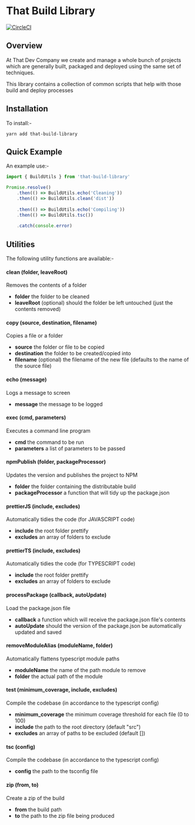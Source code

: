 # That Build Library
[![CircleCI](https://circleci.com/gh/ThatDevCompany/that-build-library.svg?style=svg)](https://circleci.com/gh/ThatDevCompany/that-build-library)

##  Overview
At That Dev Company we create and manage a whole bunch of projects
which are generally built, packaged and deployed using the same 
set of techniques.

This library contains a collection of common scripts that help with
those build and deploy processes

##  Installation
To install:-

```
yarn add that-build-library
```

##  Quick Example
An example use:-

```js
import { BuildUtils } from 'that-build-library'

Promise.resolve()
    .then(() => BuildUtils.echo('Cleaning'))
    .then(() => BuildUtils.clean('dist'))
    
    .then(() => BuildUtils.echo('Compiling'))
    .then(() => BuildUtils.tsc())
    
    .catch(console.error)
```

## Utilities
The following utility functions are available:-

#### clean (folder, leaveRoot)
Removes the contents of a folder
* **folder** the folder to be cleaned
* **leaveRoot** (optional) should the folder be left untouched (just the contents removed)

#### copy (source, destination, filename)
Copies a file or a folder
* **source** the folder or file to be copied
* **destination** the folder to be created/copied into
* **filename** (optional) the filename of the new file (defaults to the name of the source file)

#### echo (message)
Logs a message to screen
* **message** the message to be logged

#### exec (cmd, parameters)
Executes a command line program
* **cmd** the command to be run
* **parameters** a list of parameters to be passed

#### npmPublish (folder, packageProcessor)
Updates the version and publishes the project to NPM
* **folder** the folder containing the distributable build
* **packageProcessor** a function that will tidy up the package.json

#### prettierJS (include, excludes)
Automatically tidies the code (for JAVASCRIPT code)
* **include** the root folder prettify
* **excludes** an array of folders to exclude

#### prettierTS (include, excludes)
Automatically tidies the code (for TYPESCRIPT code)
* **include** the root folder prettify
* **excludes** an array of folders to exclude

#### processPackage (callback, autoUpdate)
Load the package.json file
* **callback** a function which will receive the package.json
file's contents
* **autoUpdate** should the version of the package.json be automatically updated and saved

#### removeModuleAlias (moduleName, folder)
Automatically flattens typescript module paths
* **moduleName** the name of the path module to remove
* **folder** the actual path of the module

#### test (minimum_coverage, include, excludes)
Compile the codebase (in accordance to the typescript config)
* **minimum_coverage** the minimum coverage threshold for each file (0 to 100)
* **include** the path to the root directory (default "src")
* **excludes** an array of paths to be excluded (default [])

#### tsc (config)
Compile the codebase (in accordance to the typescript config)
* **config** the path to the tsconfig file

#### zip (from, to)
Create a zip of the build
* **from** the build path
* **to** the path to the zip file being produced

